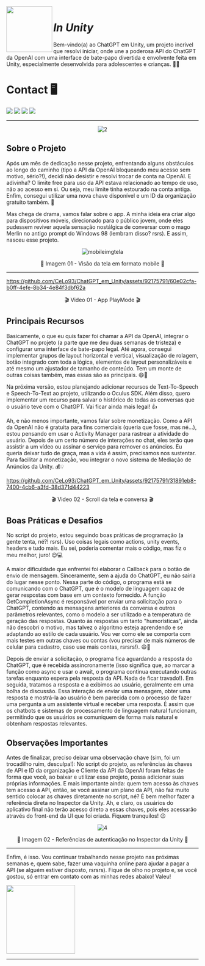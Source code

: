 <img align='left' src='https://github.com/CeLo93/CeLo93/assets/92175791/71e3914e-e9be-46ab-be9f-fe7df7312ef4.gif' width='120"'> 

# *In Unity*

Bem-vindo(a) ao ChatGPT em Unity, um projeto incrível que resolvi iniciar, onde une a poderosa API do ChatGPT da OpenAI com uma interface de bate-papo divertida e envolvente feita em Unity, especialmente desenvolvida para adolescentes e crianças. 🤖💬


# Contact 🖥️


<a href="https://www.youtube.com/channel/UCvjn1p6Pny3f2StiLvwR2Cw" target="_blank"><img src="https://img.shields.io/badge/YouTube-FF0000?style=for-the-badge&logo=youtube&logoColor=white" target="_blank"></a>
<a href="https://instagram.com/m_brito93" target="_blank"><img src="https://img.shields.io/badge/-Instagram-%23E4405F?style=for-the-badge&logo=instagram&logoColor=white" target="_blank"></a>
<a href = "mailto:marcelobrito.py@gmail.com"><img src="https://img.shields.io/badge/Gmail-D14836?style=for-the-badge&logo=gmail&logoColor=white" target="_blank"></a>
<a href="https://www.linkedin.com/in/marcelo-brito-9a0523280/" target="_blank"><img src="https://img.shields.io/badge/-LinkedIn-%230077B5?style=for-the-badge&logo=linkedin&logoColor=white" target="_blank"></a>


---------

<div align="center">
 
![2](https://github.com/CeLo93/ChatGPT_em_Unity/assets/92175791/1dc131c9-f11a-4a84-b09b-186b1cd1b7f2)

</div>



## Sobre o Projeto
Após um mês de dedicação nesse projeto, enfrentando alguns obstáculos ao longo do caminho (tipo a API da OpenAI bloqueando meu acesso sem motivo, sério?!), decidi não desistir e resolvi trocar de conta na OpenAI. E adivinha? O limite free para uso da API estava relacionado ao tempo de uso, não ao acesso em si. Ou seja, meu limite tinha estourado na conta antiga. Enfim, consegui utilizar uma nova chave disponível e um ID da organização gratuito também. 💪


Mas chega de drama, vamos falar sobre o app. A minha ideia era criar algo para dispositivos móveis, direcionado para o público jovem, onde eles pudessem reviver aquela sensação nostálgica de conversar com o mago Merlin no antigo prompt do Windows 98 (lembram disso? rsrs). E assim, nasceu esse projeto.  


<div align="center">
 
![mobileimgtela](https://github.com/CeLo93/ChatGPT_em_Unity/assets/92175791/52f50fe4-072b-4ff8-b592-8649c2a482c3)


</div>

<div align="center">

 📸 Imagem 01 - Visão da tela em formato mobile 📸

</div>

------


https://github.com/CeLo93/ChatGPT_em_Unity/assets/92175791/60e02cfa-b0ff-4efe-8b34-4e84f3dbf62a

<div align="center">

 🎬 Video 01 - App PlayMode 🎬

</div>

## Principais Recursos
Basicamente, o que eu quis fazer foi chamar a API da OpenAI, integrar o ChatGPT no projeto (a parte que me deu duas semanas de tristeza) e configurar uma interface de bate-papo legal. Até agora, consegui implementar grupos de layout horizontal e vertical, visualização de rolagem, botão integrado com toda a lógica, elementos de layout personalizáveis e até mesmo um ajustador de tamanho de conteúdo. Tem um monte de outras coisas também, mas essas são as principais. 😄🚀

Na próxima versão, estou planejando adicionar recursos de Text-To-Speech e Speech-To-Text ao projeto, utilizando o Oculus SDK. Além disso, quero implementar um recurso para salvar o histórico de todas as conversas que o usuário teve com o ChatGPT. Vai ficar ainda mais legal! 👍

Ah, e não menos importante, vamos falar sobre monetização. Como a API da OpenAI não é gratuita para fins comerciais (queria que fosse, mas né...), estou pensando em usar o Activity Manager para rastrear a atividade do usuário. Depois de um certo número de interações no chat, eles terão que assistir a um vídeo ou assinar o serviço para remover os anúncios. Eu queria deixar tudo de graça, mas a vida é assim, precisamos nos sustentar. Para facilitar a monetização, vou integrar o novo sistema de Mediação de Anúncios da Unity. 💰💡



https://github.com/CeLo93/ChatGPT_em_Unity/assets/92175791/31891eb8-7400-4cb6-a3fd-38d371d44223


<div align="center">

 🎬 Video 02 - Scroll da tela e conversa 🎬

</div>

## Boas Práticas e Desafios
No script do projeto, estou seguindo boas práticas de programação (a gente tenta, né?! rsrs). Uso coisas legais como actions, unity events, headers e tudo mais. Eu sei, poderia comentar mais o código, mas fiz o meu melhor, juro! 😉💻

A maior dificuldade que enfrentei foi elaborar o Callback para o botão de envio de mensagem. Sinceramente, sem a ajuda do ChatGPT, eu não sairia do lugar nesse ponto. Nessa parte do código, o programa está se comunicando com o ChatGPT, que é o modelo de linguagem  capaz de gerar respostas com base em um contexto fornecido. A função GetCompletionAsync é responsável por enviar uma solicitação para o ChatGPT, contendo as mensagens anteriores da conversa e outros parâmetros relevantes, como o modelo a ser utilizado e a temperatura de geração das respostas. Quanto às respostas um tanto "humorísticas", ainda não descobri o motivo, mas talvez o algoritmo esteja aprendendo e se adaptando ao estilo de cada usuário. Vou ver como ele se comporta com mais testes em outras chaves ou contas (vou precisar de mais números de celular para cadastro, caso use mais contas, rsrsrs!). 😄💬


Depois de enviar a solicitação, o programa fica aguardando a resposta do ChatGPT, que é recebida assincronamente (isso significa que, ao marcar a função como async e usar o await, o programa continua executando outras tarefas enquanto espera pela resposta da API. Nada de ficar travado!). Em seguida, tratamos a resposta e a exibimos ao usuário, geralmente em uma bolha de discussão. Essa interação de enviar uma mensagem, obter uma resposta e mostrá-la ao usuário é bem parecida com o processo de fazer uma pergunta a um assistente virtual e receber uma resposta. É assim que os chatbots e sistemas de processamento de linguagem natural funcionam, permitindo que os usuários se comuniquem de forma mais natural e obtenham respostas relevantes.

## Observações Importantes
Antes de finalizar, preciso deixar uma observação chave (sim, foi um trocadilho ruim, desculpa!): No script do projeto, as referências às chaves de API e ID da organização e Cliente da API da OpenAI foram feitas de forma que você, ao baixar e utilizar esse projeto, possa adicionar suas próprias informações. E mais importante ainda: quem tem acesso às chaves tem acesso à API, então, se você assinar um plano da API, não faz muito sentido colocar as chaves diretamente no script, né? É bem melhor fazer a referência direta no Inspector da Unity. Ah, e claro, os usuários do aplicativo final não terão acesso direto a essas chaves, pois eles acessarão através do front-end da UI que foi criada. Fiquem tranquilos! 😉


</div>

<div align="center">
 
![4](https://github.com/CeLo93/ChatGPT_em_Unity/assets/92175791/e55bf39b-29a3-4277-a5d4-9ae2d69d6c9e)


</div>

</div>

<div align="center">

 📸 Imagem 02 - Referências de autenticação no Inspector da Unity  📸

</div>

------

Enfim, é isso. Vou continuar trabalhando nesse projeto nas próximas semanas e, quem sabe, fazer uma vaquinha online para ajudar a pagar a API (se alguém estiver disposto, rsrsrs). Fique de olho no projeto e, se você gostou, só entrar em contato com as minhas redes abaixo! Valeu!


<img align='center' src='https://github.com/CeLo93/ChatGPT_em_Unity/assets/92175791/edb90982-eab9-44df-93b3-4aca95436811.gif' width='180"'> 

-------
